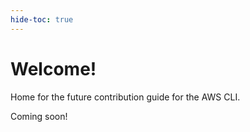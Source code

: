 ```yaml
---
hide-toc: true
---
```


# Welcome!

Home for the future contribution guide for the AWS CLI.

Coming soon!